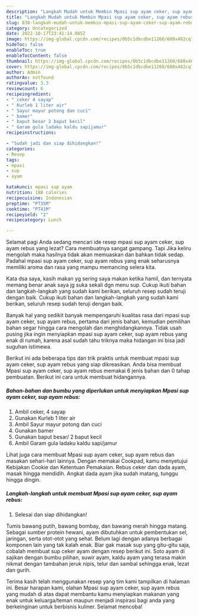 ```yaml
---
description: "Langkah Mudah untuk Membin Mpasi sup ayam ceker, sup ayam rebus yang Lezat"
title: "Langkah Mudah untuk Membin Mpasi sup ayam ceker, sup ayam rebus yang Lezat"
slug: 838-langkah-mudah-untuk-membin-mpasi-sup-ayam-ceker-sup-ayam-rebus-yang-lezat
category: Uncategorized
date: 2022-10-17T23:41:14.085Z
image: https://img-global.cpcdn.com/recipes/0b5c1dbcdbe11260/680x482cq70/mpasi-sup-ayam-ceker-sup-ayam-rebus-foto-resep-utama.jpg
hideToc: false
enableToc: true
enableTocContent: false
thumbnail: https://img-global.cpcdn.com/recipes/0b5c1dbcdbe11260/680x482cq70/mpasi-sup-ayam-ceker-sup-ayam-rebus-foto-resep-utama.jpg
cover: https://img-global.cpcdn.com/recipes/0b5c1dbcdbe11260/680x482cq70/mpasi-sup-ayam-ceker-sup-ayam-rebus-foto-resep-utama.jpg
author: Admin
authorAv: notfound
ratingvalue: 3.3
reviewcount: 6
recipeingredient:
- " ceker 4 sayap"
- " Kurleb 1 liter air"
- " Sayur mayur potong dan cuci"
- " bamer"
- " baput besar 2 baput kecil"
- " Garam gula ladaku kaldu sapijamur"
recipeinstructions:

- "Sudah jadi dan siap dihidangkan!"
categories:
- Resep
tags:
- mpasi
- sup
- ayam

katakunci: mpasi sup ayam 
nutrition: 188 calories
recipecuisine: Indonesian
preptime: "PT35M"
cooktime: "PT41M"
recipeyield: "2"
recipecategory: Lunch

---
```



Selamat pagi Anda sedang mencari ide resep mpasi sup ayam ceker, sup ayam rebus yang lezat? Cara membuatnya sangat gampang. Tapi Jika keliru mengolah maka hasilnya tidak akan memuaskan dan bahkan tidak sedap. Padahal mpasi sup ayam ceker, sup ayam rebus yang enak seharusnya memiliki aroma dan rasa yang mampu memancing selera kita.


Kata dsa saya, kasih makan yg sering saya makan ketika hamil, dan ternyata memang benar anak saya jg suka sekali dgn menu sup. Cukup ikuti bahan dan langkah-langkah yang sudah kami berikan, seluruh resep sudah teruji dengan baik. Cukup ikuti bahan dan langkah-langkah yang sudah kami berikan, seluruh resep sudah teruji dengan baik.

Banyak hal yang sedikit banyak mempengaruhi kualitas rasa dari mpasi sup ayam ceker, sup ayam rebus, pertama dari jenis bahan, kemudian pemilihan bahan segar hingga cara mengolah dan menghidangkannya. Tidak usah pusing jika ingin menyiapkan mpasi sup ayam ceker, sup ayam rebus yang enak di rumah, karena asal sudah tahu triknya maka hidangan ini bisa jadi suguhan istimewa.


Berikut ini ada beberapa tips dan trik praktis untuk membuat mpasi sup ayam ceker, sup ayam rebus yang siap dikreasikan. Anda bisa membuat Mpasi sup ayam ceker, sup ayam rebus memakai 6 jenis bahan dan 0 tahap pembuatan. Berikut ini cara untuk membuat hidangannya.

<!--inarticleads1-->

##### Bahan-bahan dan bumbu yang diperlukan untuk menyiapkan Mpasi sup ayam ceker, sup ayam rebus:

1. Ambil  ceker, 4 sayap
1. Gunakan  Kurleb 1 liter air
1. Ambil  Sayur mayur potong dan cuci
1. Gunakan  bamer
1. Gunakan  baput besar/ 2 baput kecil
1. Ambil  Garam gula ladaku kaldu sapi/jamur


Lihat juga cara membuat Mpasi sup ayam ceker, sup ayam rebus dan masakan sehari-hari lainnya. Dengan memakai Cookpad, kamu menyetujui Kebijakan Cookie dan Ketentuan Pemakaian. Rebus ceker dan dada ayam, masak hingga mendidih. Angkat dada ayam jika sudah matang, tunggu hingga dingin. 

<!--inarticleads2-->

##### Langkah-langkah untuk membuat Mpasi sup ayam ceker, sup ayam rebus:


1. Selesai dan siap dihidangkan!

Tumis bawang putih, bawang bombay, dan bawang merah hingga matang. Sebagai sumber protein hewani, ayam dibutuhkan untuk pembentukan sel, jaringan, serta otot-otot yang sehat. Belum lagi dengan adanya berbagai komponen lain yang tak kalah enak. Biar gak masak sup yang gitu-gitu saja, cobalah membuat sup ceker ayam dengan resep berikut ini. Soto ayam di sajikan dengan bumbu pilihan, suwir ayam, kaldu ayam yang terasa makin nikmat dengan tambahan jeruk nipis, telur dan sambal sehingga enak, lezat dan gurih. 

Terima kasih telah menggunakan resep yang tim kami tampilkan di halaman ini. Besar harapan kami, olahan Mpasi sup ayam ceker, sup ayam rebus yang mudah di atas dapat membantu kamu menyiapkan makanan yang enak untuk keluarga/teman maupun menjadi inspirasi bagi anda yang berkeinginan untuk berbisnis kuliner. Selamat mencoba!
